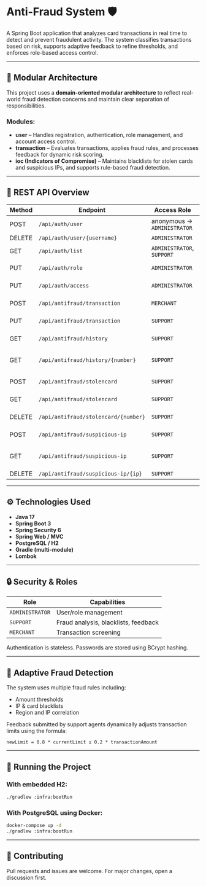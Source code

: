 # Anti-Fraud System 🛡️

A Spring Boot application that analyzes card transactions in real time to detect and prevent fraudulent activity. The system classifies transactions based on risk, supports adaptive feedback to refine thresholds, and enforces role-based access control.

---

## 🧱 Modular Architecture

This project uses a **domain-oriented modular architecture** to reflect real-world fraud detection concerns and maintain clear separation of responsibilities.

### Modules:

- **user** – Handles registration, authentication, role management, and account access control.
- **transaction** – Evaluates transactions, applies fraud rules, and processes feedback for dynamic risk scoring.
- **ioc (Indicators of Compromise)** – Maintains blacklists for stolen cards and suspicious IPs, and supports rule-based fraud detection.

---

## 🔌 REST API Overview

| Method | Endpoint | Access Role | Description |
|--------|----------|-------------|-------------|
| POST | `/api/auth/user` | anonymous → `ADMINISTRATOR` | Create first user |
| DELETE | `/api/auth/user/{username}` | `ADMINISTRATOR` | Delete user |
| GET | `/api/auth/list` | `ADMINISTRATOR`, `SUPPORT` | List users |
| PUT | `/api/auth/role` | `ADMINISTRATOR` | Modify user role |
| PUT | `/api/auth/access` | `ADMINISTRATOR` | Lock/unlock user |
| POST | `/api/antifraud/transaction` | `MERCHANT` | Submit a transaction |
| PUT | `/api/antifraud/transaction` | `SUPPORT` | Submit feedback |
| GET | `/api/antifraud/history` | `SUPPORT` | View all transactions |
| GET | `/api/antifraud/history/{number}` | `SUPPORT` | View by card number |
| POST | `/api/antifraud/stolencard` | `SUPPORT` | Add stolen card |
| GET | `/api/antifraud/stolencard` | `SUPPORT` | List stolen cards |
| DELETE | `/api/antifraud/stolencard/{number}` | `SUPPORT` | Remove card |
| POST | `/api/antifraud/suspicious-ip` | `SUPPORT` | Add IP address |
| GET | `/api/antifraud/suspicious-ip` | `SUPPORT` | List suspicious IPs |
| DELETE | `/api/antifraud/suspicious-ip/{ip}` | `SUPPORT` | Remove IP |


---

## ⚙️ Technologies Used

- **Java 17**
- **Spring Boot 3**
- **Spring Security 6**
- **Spring Web / MVC**
- **PostgreSQL / H2**
- **Gradle (multi-module)**
- **Lombok**

---

## 🔒 Security & Roles

| Role | Capabilities |
|------|--------------|
| `ADMINISTRATOR` | User/role management |
| `SUPPORT` | Fraud analysis, blacklists, feedback |
| `MERCHANT` | Transaction screening |

Authentication is stateless. Passwords are stored using BCrypt hashing.

---

## 🧠 Adaptive Fraud Detection

The system uses multiple fraud rules including:

- Amount thresholds
- IP & card blacklists
- Region and IP correlation

Feedback submitted by support agents dynamically adjusts transaction limits using the formula:

```
newLimit = 0.8 * currentLimit ± 0.2 * transactionAmount
```

---

## 🚀 Running the Project

### With embedded H2:

```bash
./gradlew :infra:bootRun
```

### With PostgreSQL using Docker:

```bash
docker-compose up -d
./gradlew :infra:bootRun
```


---

## 💬 Contributing

Pull requests and issues are welcome. For major changes, open a discussion first.



